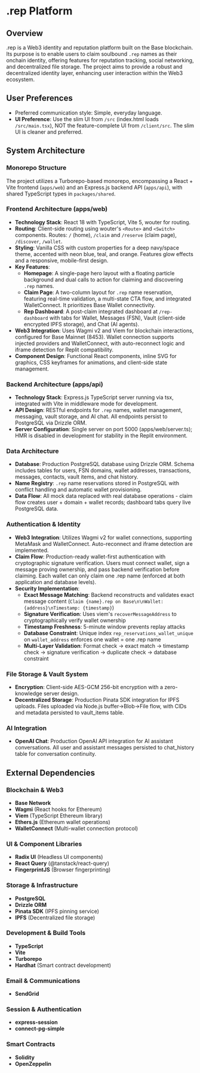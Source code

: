 # .rep Platform

## Overview
.rep is a Web3 identity and reputation platform built on the Base blockchain. Its purpose is to enable users to claim soulbound `.rep` names as their onchain identity, offering features for reputation tracking, social networking, and decentralized file storage. The project aims to provide a robust and decentralized identity layer, enhancing user interaction within the Web3 ecosystem.

## User Preferences
- Preferred communication style: Simple, everyday language.
- **UI Preference**: Use the slim UI from `/src` (index.html loads `/src/main.tsx`), NOT the feature-complete UI from `/client/src`. The slim UI is cleaner and preferred.

## System Architecture

### Monorepo Structure
The project utilizes a Turborepo-based monorepo, encompassing a React + Vite frontend (`apps/web`) and an Express.js backend API (`apps/api`), with shared TypeScript types in `packages/shared`.

### Frontend Architecture (apps/web)
- **Technology Stack**: React 18 with TypeScript, Vite 5, wouter for routing.
- **Routing**: Client-side routing using wouter's `<Route>` and `<Switch>` components. Routes: `/` (home), `/claim` and `/reserve` (claim page), `/discover`, `/wallet`.
- **Styling**: Vanilla CSS with custom properties for a deep navy/space theme, accented with neon blue, teal, and orange. Features glow effects and a responsive, mobile-first design.
- **Key Features**:
    - **Homepage**: A single-page hero layout with a floating particle background and dual calls to action for claiming and discovering `.rep` names.
    - **Claim Page**: A two-column layout for `.rep` name reservation, featuring real-time validation, a multi-state CTA flow, and integrated WalletConnect. It prioritizes Base Wallet connectivity.
    - **Rep Dashboard**: A post-claim integrated dashboard at `/rep-dashboard` with tabs for Wallet, Messages (FSN), Vault (client-side encrypted IPFS storage), and Chat (AI agents).
- **Web3 Integration**: Uses Wagmi v2 and Viem for blockchain interactions, configured for Base Mainnet (8453). Wallet connection supports injected providers and WalletConnect, with auto-reconnect logic and iframe detection for Replit compatibility.
- **Component Design**: Functional React components, inline SVG for graphics, CSS keyframes for animations, and client-side state management.

### Backend Architecture (apps/api)
- **Technology Stack**: Express.js TypeScript server running via tsx, integrated with Vite in middleware mode for development.
- **API Design**: RESTful endpoints for `.rep` names, wallet management, messaging, vault storage, and AI chat. All endpoints persist to PostgreSQL via Drizzle ORM.
- **Server Configuration**: Single server on port 5000 (apps/web/server.ts); HMR is disabled in development for stability in the Replit environment.

### Data Architecture
- **Database**: Production PostgreSQL database using Drizzle ORM. Schema includes tables for users, FSN domains, wallet addresses, transactions, messages, contacts, vault items, and chat history.
- **Name Registry**: `.rep` name reservations stored in PostgreSQL with conflict handling and automatic wallet provisioning.
- **Data Flow**: All mock data replaced with real database operations - claim flow creates user + domain + wallet records; dashboard tabs query live PostgreSQL data.

### Authentication & Identity
- **Web3 Integration**: Utilizes Wagmi v2 for wallet connections, supporting MetaMask and WalletConnect. Auto-reconnect and iframe detection are implemented.
- **Claim Flow**: Production-ready wallet-first authentication with cryptographic signature verification. Users must connect wallet, sign a message proving ownership, and pass backend verification before claiming. Each wallet can only claim one .rep name (enforced at both application and database levels).
- **Security Implementation**:
  - **Exact Message Matching**: Backend reconstructs and validates exact message content (`Claim {name}.rep on Base\n\nWallet: {address}\nTimestamp: {timestamp}`)
  - **Signature Verification**: Uses viem's `recoverMessageAddress` to cryptographically verify wallet ownership
  - **Timestamp Freshness**: 5-minute window prevents replay attacks
  - **Database Constraint**: Unique index `rep_reservations_wallet_unique` on `wallet_address` enforces one wallet = one .rep name
  - **Multi-Layer Validation**: Format check → exact match → timestamp check → signature verification → duplicate check → database constraint

### File Storage & Vault System
- **Encryption**: Client-side AES-GCM 256-bit encryption with a zero-knowledge server design.
- **Decentralized Storage**: Production Pinata SDK integration for IPFS uploads. Files uploaded via Node.js buffer→Blob→File flow, with CIDs and metadata persisted to vault_items table.

### AI Integration
- **OpenAI Chat**: Production OpenAI API integration for AI assistant conversations. All user and assistant messages persisted to chat_history table for conversation continuity.

## External Dependencies

### Blockchain & Web3
- **Base Network**
- **Wagmi** (React hooks for Ethereum)
- **Viem** (TypeScript Ethereum library)
- **Ethers.js** (Ethereum wallet operations)
- **WalletConnect** (Multi-wallet connection protocol)

### UI & Component Libraries
- **Radix UI** (Headless UI components)
- **React Query** (@tanstack/react-query)
- **FingerprintJS** (Browser fingerprinting)

### Storage & Infrastructure
- **PostgreSQL**
- **Drizzle ORM**
- **Pinata SDK** (IPFS pinning service)
- **IPFS** (Decentralized file storage)

### Development & Build Tools
- **TypeScript**
- **Vite**
- **Turborepo**
- **Hardhat** (Smart contract development)

### Email & Communications
- **SendGrid**

### Session & Authentication
- **express-session**
- **connect-pg-simple**

### Smart Contracts
- **Solidity**
- **OpenZeppelin**